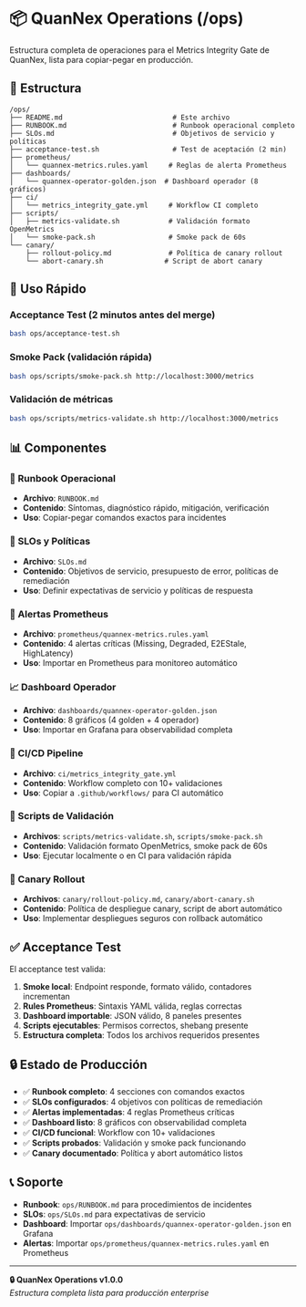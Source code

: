 # 📦 QuanNex Operations (/ops)

Estructura completa de operaciones para el Metrics Integrity Gate de QuanNex, lista para copiar-pegar en producción.

## 📁 Estructura

```
/ops/
├── README.md                           # Este archivo
├── RUNBOOK.md                          # Runbook operacional completo
├── SLOs.md                             # Objetivos de servicio y políticas
├── acceptance-test.sh                  # Test de aceptación (2 min)
├── prometheus/
│   └── quannex-metrics.rules.yaml     # Reglas de alerta Prometheus
├── dashboards/
│   └── quannex-operator-golden.json  # Dashboard operador (8 gráficos)
├── ci/
│   └── metrics_integrity_gate.yml     # Workflow CI completo
├── scripts/
│   ├── metrics-validate.sh            # Validación formato OpenMetrics
│   └── smoke-pack.sh                  # Smoke pack de 60s
└── canary/
    ├── rollout-policy.md              # Política de canary rollout
    └── abort-canary.sh               # Script de abort canary
```

## 🚀 Uso Rápido

### Acceptance Test (2 minutos antes del merge)

```bash
bash ops/acceptance-test.sh
```

### Smoke Pack (validación rápida)

```bash
bash ops/scripts/smoke-pack.sh http://localhost:3000/metrics
```

### Validación de métricas

```bash
bash ops/scripts/metrics-validate.sh http://localhost:3000/metrics
```

## 📊 Componentes

### 🔧 Runbook Operacional

- **Archivo**: `RUNBOOK.md`
- **Contenido**: Síntomas, diagnóstico rápido, mitigación, verificación
- **Uso**: Copiar-pegar comandos exactos para incidentes

### 🎯 SLOs y Políticas

- **Archivo**: `SLOs.md`
- **Contenido**: Objetivos de servicio, presupuesto de error, políticas de remediación
- **Uso**: Definir expectativas de servicio y políticas de respuesta

### 🚨 Alertas Prometheus

- **Archivo**: `prometheus/quannex-metrics.rules.yaml`
- **Contenido**: 4 alertas críticas (Missing, Degraded, E2EStale, HighLatency)
- **Uso**: Importar en Prometheus para monitoreo automático

### 📈 Dashboard Operador

- **Archivo**: `dashboards/quannex-operator-golden.json`
- **Contenido**: 8 gráficos (4 golden + 4 operador)
- **Uso**: Importar en Grafana para observabilidad completa

### 🔄 CI/CD Pipeline

- **Archivo**: `ci/metrics_integrity_gate.yml`
- **Contenido**: Workflow completo con 10+ validaciones
- **Uso**: Copiar a `.github/workflows/` para CI automático

### 🧪 Scripts de Validación

- **Archivos**: `scripts/metrics-validate.sh`, `scripts/smoke-pack.sh`
- **Contenido**: Validación formato OpenMetrics, smoke pack de 60s
- **Uso**: Ejecutar localmente o en CI para validación rápida

### 🚀 Canary Rollout

- **Archivos**: `canary/rollout-policy.md`, `canary/abort-canary.sh`
- **Contenido**: Política de despliegue canary, script de abort automático
- **Uso**: Implementar despliegues seguros con rollback automático

## ✅ Acceptance Test

El acceptance test valida:

1. **Smoke local**: Endpoint responde, formato válido, contadores incrementan
2. **Rules Prometheus**: Sintaxis YAML válida, reglas correctas
3. **Dashboard importable**: JSON válido, 8 paneles presentes
4. **Scripts ejecutables**: Permisos correctos, shebang presente
5. **Estructura completa**: Todos los archivos requeridos presentes

## 🔒 Estado de Producción

- ✅ **Runbook completo**: 4 secciones con comandos exactos
- ✅ **SLOs configurados**: 4 objetivos con políticas de remediación
- ✅ **Alertas implementadas**: 4 reglas Prometheus críticas
- ✅ **Dashboard listo**: 8 gráficos con observabilidad completa
- ✅ **CI/CD funcional**: Workflow con 10+ validaciones
- ✅ **Scripts probados**: Validación y smoke pack funcionando
- ✅ **Canary documentado**: Política y abort automático listos

## 📞 Soporte

- **Runbook**: `ops/RUNBOOK.md` para procedimientos de incidentes
- **SLOs**: `ops/SLOs.md` para expectativas de servicio
- **Dashboard**: Importar `ops/dashboards/quannex-operator-golden.json` en Grafana
- **Alertas**: Importar `ops/prometheus/quannex-metrics.rules.yaml` en Prometheus

---

**🔒 QuanNex Operations v1.0.0**  
_Estructura completa lista para producción enterprise_
